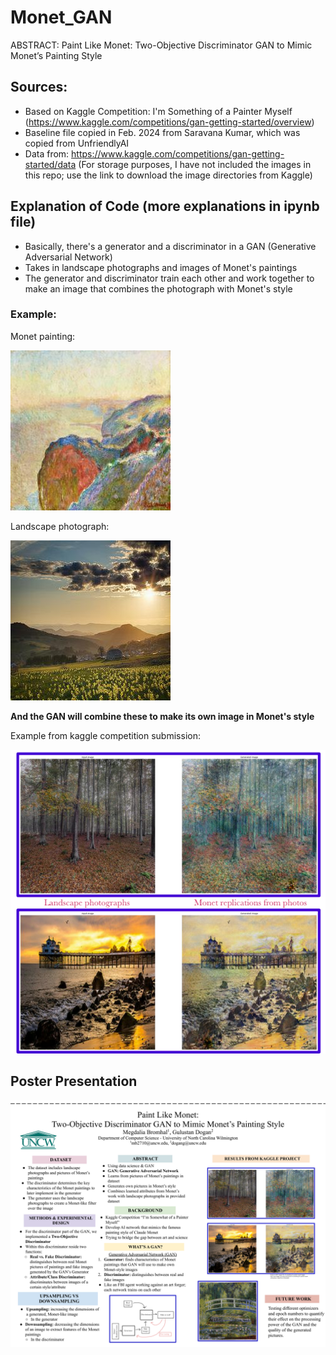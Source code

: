 # Monet_GAN
 ABSTRACT: Paint Like Monet: Two-Objective Discriminator GAN to Mimic Monet’s Painting Style
 
## Sources:
- Based on Kaggle Competition: I'm Something of a Painter Myself (https://www.kaggle.com/competitions/gan-getting-started/overview) 
- Baseline file copied in Feb. 2024 from Saravana Kumar, which was copied from UnfriendlyAI
- Data from: https://www.kaggle.com/competitions/gan-getting-started/data (For storage purposes, I have not included the images in this repo; use the link to download the image directories from Kaggle)

## Explanation of Code (more explanations in ipynb file)
- Basically, there's a generator and a discriminator in a GAN (Generative Adversarial Network)
- Takes in landscape photographs and images of Monet's paintings
- The generator and discriminator train each other and work together to make an image that combines the photograph with Monet's style

### Example:

Monet painting:

![monet example](https://github.com/mdbromhal/Monet_GAN/blob/3429964ecbe36662b6c1df88a09ae04204fc0a43/000c1e3bff.jpg)

Landscape photograph:

![landscape example](https://github.com/mdbromhal/Monet_GAN/blob/3429964ecbe36662b6c1df88a09ae04204fc0a43/00068bc07f.jpg)

**And the GAN will combine these to make its own image in Monet's style**

Example from kaggle competition submission:

![results example](https://github.com/mdbromhal/Monet_GAN/blob/3429964ecbe36662b6c1df88a09ae04204fc0a43/Screen%20Shot%202024-04-29%20at%201.51.32%20PM.png)

## Poster Presentation
![poster photo](https://github.com/mdbromhal/Monet_GAN/blob/51c378b8cd963e4765a139404fb1451a314e8e50/Megdalia_MonetGAN_poster.png)
